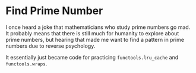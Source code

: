 # Find Prime Number

I once heard a joke that mathematicians who study prime numbers go mad. It probably means that there is still much for humanity to explore about prime numbers, but hearing that made me want to find a pattern in prime numbers due to reverse psychology.

It essentially just became code for practicing `functools.lru_cache` and `functools.wraps`.